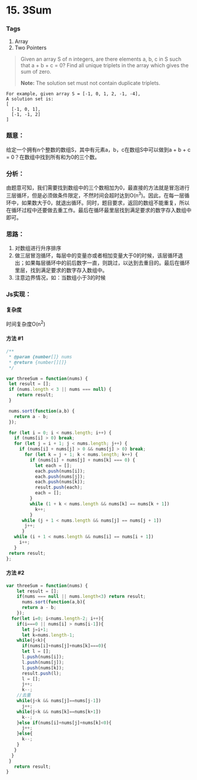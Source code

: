 # 15. 3Sum
### Tags
1. Array
2. Two Pointers

>Given an array S of n integers, are there elements a, b, c in S such that a + b + c = 0? Find all unique triplets in the array which gives the sum of zero.
>
>**Note:** The solution set must not contain duplicate triplets.
```
For example, given array S = [-1, 0, 1, 2, -1, -4],
A solution set is:
[
  [-1, 0, 1],
  [-1, -1, 2]
]
```

### 题意：
给定一个拥有n个整数的数组S，其中有元素a，b，c在数组S中可以做到a + b + c = 0？在数组中找到所有和为0的三个数。

### 分析：
由题意可知，我们需要找到数组中的三个数相加为0，最直接的方法就是冒泡进行三层循环，但是必须做条件限定，不然时间会超时达到O(n<sup>3</sup>)。因此，在每一层循环中，如果数大于0，就退出循环。同时，题目要求，返回的数组不能重复，所以在循环过程中还要做去重工作。最后在循环最里层找到满足要求的数字存入数组中即可。

### 思路：
1. 对数组进行升序排序
2. 做三层冒泡循环，每层中的变量亦或者相加变量大于0的时候，该层循环退出；如果每层循环中的前后数字一直，则跳过，以达到去重目的。最后在循环里层，找到满足要求的数字存入数组中。
3. 注意边界情况，如：当数组小于3的时候

### Js实现：
#### 复杂度
时间复杂度O(n<sup>2</sup>)

#### 方法 #1
```js
/**
 * @param {number[]} nums
 * @return {number[][]}
 */

var threeSum = function(nums) {
 let result = [];
 if (nums.length < 3 || nums === null) {
    return result;
 }

 nums.sort(function(a,b) {
   return a - b;
 });

 for (let i = 0; i < nums.length; i++) {
   if (nums[i] > 0) break;
   for (let j = i + 1; j < nums.length; j++) {
     if (nums[i] + nums[j] > 0 && nums[j] > 0) break;
       for (let k = j + 1; k < nums.length; k++) {
         if (nums[i] + nums[j] + nums[k] === 0) {
           let each = [];
           each.push(nums[i]);
           each.push(nums[j]);
           each.push(nums[k]);
           result.push(each);
           each = [];
         }
         while (1 + k < nums.length && nums[k] == nums[k + 1])
           k++;
         }
      while (j + 1 < nums.length && nums[j] == nums[j + 1])
       j++;
      }
   while (i + 1 < nums.length && nums[i] == nums[i + 1])
     i++;
   }
 return result;
};

```

#### 方法 #2
```js
var threeSum = function(nums) {
    let result = [];
    if(nums === null || nums.length<3) return result;
      nums.sort(function(a,b){
      return a - b;
    });
  for(let i=0; i<nums.length-2; i++){
    if(i===0 || nums[i] > nums[i-1]){
      let j=i+1;
      let k=nums.length-1;
    while(j<k){
      if(nums[i]+nums[j]+nums[k]===0){
      let l = [];
      l.push(nums[i]);
      l.push(nums[j]);
      l.push(nums[k]);
      result.push(l);
      l = [];
      j++;
      k--;
    //去重
    while(j<k && nums[j]==nums[j-1])
      j++;
    while(j<k && nums[k]==nums[k+1])
      k--;
    }else if(nums[i]+nums[j]+nums[k]<0){
      j++;
    }else{
      k--;
    }
   }
  }
 }
   return result;
}
```







